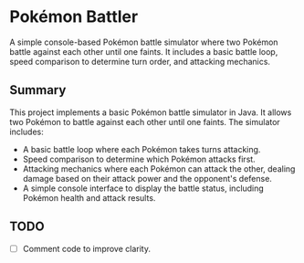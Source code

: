 # Pokémon Battler
A simple console-based Pokémon battle simulator where two Pokémon battle against each other until one faints. It includes a basic battle loop, speed comparison to determine turn order, and attacking mechanics.

## Summary
This project implements a basic Pokémon battle simulator in Java. It allows two Pokémon to battle against each other until one faints. The simulator includes:
- A basic battle loop where each Pokémon takes turns attacking.
- Speed comparison to determine which Pokémon attacks first.
- Attacking mechanics where each Pokémon can attack the other, dealing damage based on their attack power and the opponent's defense.
- A simple console interface to display the battle status, including Pokémon health and attack results.

## TODO
- [ ] Comment code to improve clarity.
